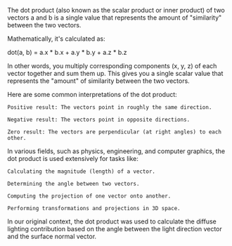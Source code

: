The dot product (also known as the scalar product or inner product) of two vectors a and b is a single value that represents the amount of "similarity" between the two vectors.

Mathematically, it's calculated as:

dot(a, b) = a.x * b.x + a.y * b.y + a.z * b.z

In other words, you multiply corresponding components (x, y, z) of each vector together and sum them up. This gives you a single scalar value that represents the "amount" of similarity between the two vectors.

Here are some common interpretations of the dot product:


    Positive result: The vectors point in roughly the same direction.

    Negative result: The vectors point in opposite directions.

    Zero result: The vectors are perpendicular (at right angles) to each other.


In various fields, such as physics, engineering, and computer graphics, the dot product is used extensively for tasks like:


    Calculating the magnitude (length) of a vector.

    Determining the angle between two vectors.

    Computing the projection of one vector onto another.

    Performing transformations and projections in 3D space.


In our original context, the dot product was used to calculate the diffuse lighting contribution based on the angle between the light direction vector and the surface normal vector.
